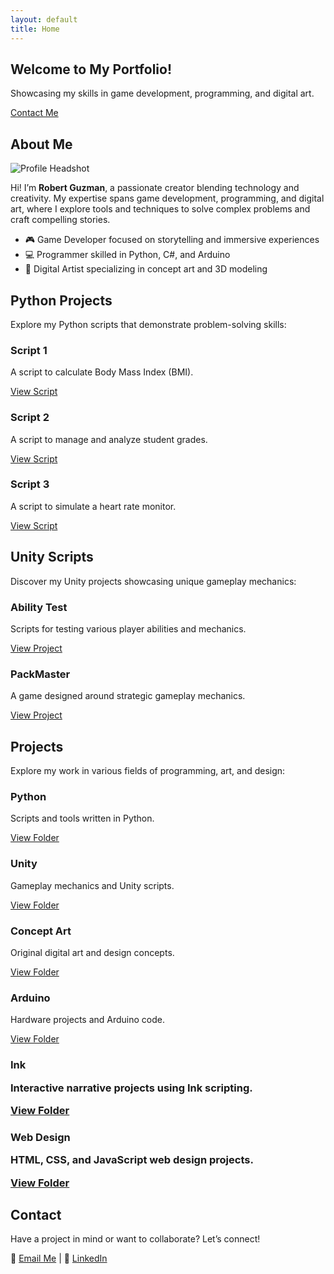 ```yaml
---
layout: default
title: Home
---
```


<link rel="stylesheet" href="styles/main.css">

<section class="hero">
  <h2>Welcome to My Portfolio!</h2>
  <p>Showcasing my skills in game development, programming, and digital art.</p>
  <a href="#contact" class="cta-button">Contact Me</a>
</section>

<section id="about-me">
  <h2>About Me</h2>
  <img src="https://cdnb.artstation.com/p/users/avatars/008/299/825/large/382b95d5d5983e40b34a8583a72fe71c.jpg?1733506347" alt="Profile Headshot">
  <p>
    Hi! I’m <strong>Robert Guzman</strong>, a passionate creator blending technology and creativity. My expertise spans
    game development, programming, and digital art, where I explore tools and techniques to solve complex problems
    and craft compelling stories.
  </p>
  <ul>
    <li>🎮 Game Developer focused on storytelling and immersive experiences</li>
    <li>💻 Programmer skilled in Python, C#, and Arduino</li>
    <li>🎨 Digital Artist specializing in concept art and 3D modeling</li>
  </ul>
</section>

<section id="python-projects">
  <h2>Python Projects</h2>
  <p>Explore my Python scripts that demonstrate problem-solving skills:</p>
  <div class="projects">
    <div class="project">
      <h3>Script 1</h3>
      <p>A script to calculate Body Mass Index (BMI).</p>
      <a href="python/bmi.py">View Script</a>
    </div>
    <div class="project">
      <h3>Script 2</h3>
      <p>A script to manage and analyze student grades.</p>
      <a href="python/gradelist.py">View Script</a>
    </div>
    <div class="project">
      <h3>Script 3</h3>
      <p>A script to simulate a heart rate monitor.</p>
      <a href="python/heart.py">View Script</a>
    </div>
  </div>
</section>

<section id="unity-scripts">
  <h2>Unity Scripts</h2>
  <p>Discover my Unity projects showcasing unique gameplay mechanics:</p>
  <div class="projects">
    <div class="project">
      <h3>Ability Test</h3>
      <p>Scripts for testing various player abilities and mechanics.</p>
      <a href="unity/Ability-Test">View Project</a>
    </div>
    <div class="project">
      <h3>PackMaster</h3>
      <p>A game designed around strategic gameplay mechanics.</p>
      <a href="unity/PackMaster">View Project</a>
    </div>
  </div>
</section>

<section id="projects">
  <h2>Projects</h2>
  <p>Explore my work in various fields of programming, art, and design:</p>
  <div class="project-grid">
    <div class="project">
      <h3>Python</h3>
      <p>Scripts and tools written in Python.</p>
      <a href="/Guzman-portfolio/python/python_home.html">View Folder</a>
    </div>
    <div class="project">
      <h3>Unity</h3>
      <p>Gameplay mechanics and Unity scripts.</p>
      <a href="/Guzman-portfolio/unity/unity_home.html">View Folder</a>
    </div>
    <div class="project">
      <h3>Concept Art</h3>
      <p>Original digital art and design concepts.</p>
      <a href="/Guzman-portfolio/concept-art/concept_art_home.html">View Folder</a>
    </div>
    <div class="project">
      <h3>Arduino</h3>
      <p>Hardware projects and Arduino code.</p>
      <a href="/Guzman-portfolio/arduino/arduino_home.html">View Folder</a>
    </div>
    <div class="project">
      <h3>Ink</h>
      <p>Interactive narrative projects using Ink scripting.</p>
      <a href="/Guzman-portfolio/ink/hos_home.html">View Folder</a>
    </div>
    <div class="project">
      <h3>Web Design</h>
      <p>HTML, CSS, and JavaScript web design projects.</p>
      <a href="Guzman-portfolio/web-design/web_home.html">View Folder</a>
    </div>
  </div>
</section>

<section id="contact">
  <h2>Contact</h2>
  <p>Have a project in mind or want to collaborate? Let’s connect!</p>
  <p>
    📧 <a href="mailto:ro305529@ucf.edu">Email Me</a> |
    💼 <a href="https://www.linkedin.com/in/robert-guzman-designer/">LinkedIn</a>
  </p>
</section>
